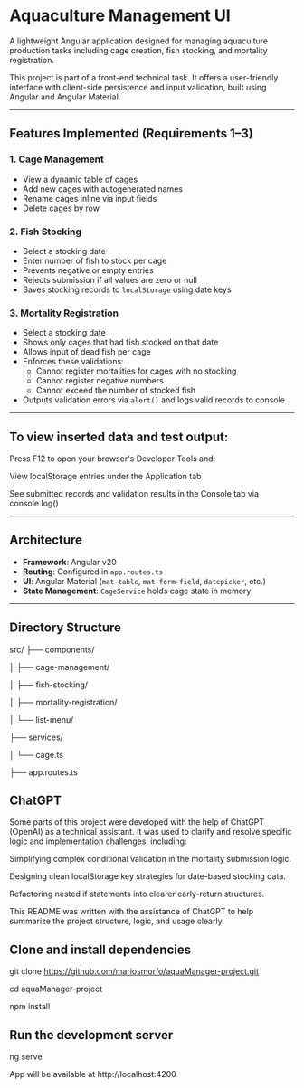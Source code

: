 # Aquaculture Management UI

A lightweight Angular application designed for managing aquaculture production tasks including cage creation, fish stocking, and mortality registration.

This project is part of a front-end technical task. It offers a user-friendly interface with client-side persistence and input validation, built using Angular and Angular Material.

---

## Features Implemented (Requirements 1–3)

### 1. Cage Management

- View a dynamic table of cages
- Add new cages with autogenerated names
- Rename cages inline via input fields
- Delete cages by row

### 2. Fish Stocking

- Select a stocking date
- Enter number of fish to stock per cage
- Prevents negative or empty entries
- Rejects submission if all values are zero or null
- Saves stocking records to `localStorage` using date keys

### 3. Mortality Registration

- Select a stocking date
- Shows only cages that had fish stocked on that date
- Allows input of dead fish per cage
- Enforces these validations:
  - Cannot register mortalities for cages with no stocking
  - Cannot register negative numbers
  - Cannot exceed the number of stocked fish
- Outputs validation errors via `alert()` and logs valid records to console

---

## To view inserted data and test output:

Press F12 to open your browser's Developer Tools and:

View localStorage entries under the Application tab

See submitted records and validation results in the Console tab via console.log()

---

## Architecture

- **Framework**: Angular v20
- **Routing**: Configured in `app.routes.ts`
- **UI**: Angular Material (`mat-table`, `mat-form-field`, `datepicker`, etc.)
- **State Management**: `CageService` holds cage state in memory

---

## Directory Structure

src/
├── components/

│ ├── cage-management/

│ ├── fish-stocking/

│ ├── mortality-registration/

│ └── list-menu/

├── services/

│ └── cage.ts

├── app.routes.ts

## ChatGPT

Some parts of this project were developed with the help of ChatGPT (OpenAI) as a technical assistant. It was used to clarify and resolve specific logic and implementation challenges, including:

Simplifying complex conditional validation in the mortality submission logic.

Designing clean localStorage key strategies for date-based stocking data.

Refactoring nested if statements into clearer early-return structures.

This README was written with the assistance of ChatGPT to help summarize the project structure, logic, and usage clearly.

## Clone and install dependencies

git clone https://github.com/mariosmorfo/aquaManager-project.git

cd aquaManager-project

npm install

## Run the development server

ng serve

App will be available at http://localhost:4200
